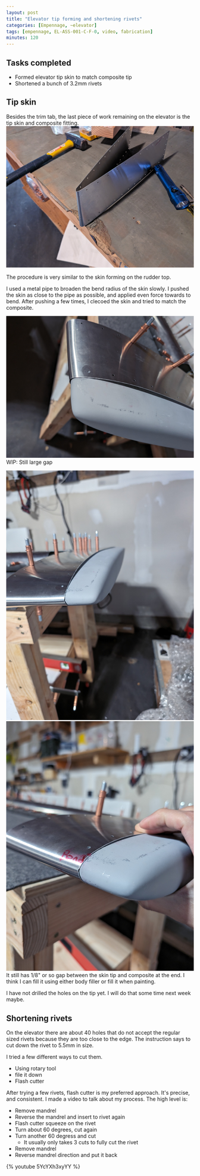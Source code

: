 ```yaml
---
layout: post
title: "Elevator tip forming and shortening rivets"
categories: [Empennage, ~elevator]
tags: [empennage, EL-ASS-001-C-F-0, video, fabrication]
minutes: 120
---
```


## Tasks completed

- Formed elevator tip skin to match composite tip
- Shortened a bunch of 3.2mm rivets

## Tip skin

Besides the trim tab, the last piece of work remaining on the elevator is the tip skin and composite fitting.
![before](/assets/img/20240225/before.jpg)

The procedure is very similar to the skin forming on the rudder top.

I used a metal pipe to broaden the bend radius of the skin slowly. I pushed the skin as close to the pipe as possible, and applied even force towards to bend. After pushing a few times, I clecoed the skin and tried to match the composite.

![wip](/assets/img/20240225/wip.jpg)
WIP: Still large gap

![finished](/assets/img/20240225/final.jpg)
![finished](/assets/img/20240225/final_2.jpg)
It still has 1/8" or so gap between the skin tip and composite at the end. I think I can fill it using either body filler or fill it when painting.

I have not drilled the holes on the tip yet. I will do that some time next week maybe.

## Shortening rivets

On the elevator there are about 40 holes that do not accept the regular sized rivets because they are too close to the edge. The instruction says to cut down the rivet to 5.5mm in size.

I tried a few different ways to cut them.

- Using rotary tool
- file it down
- Flash cutter

After trying a few rivets, flash cutter is my preferred approach. It's precise, and consistent. I made a video to talk about my process. The high level is:

- Remove mandrel
- Reverse the mandrel and insert to rivet again
- Flash cutter squeeze on the rivet
- Turn about 60 degrees, cut again
- Turn another 60 degress and cut
  - It usually only takes 3 cuts to fully cut the rivet
- Remove mandrel
- Reverse mandrel direction and put it back

{% youtube 5YcYXh3xyYY %}
